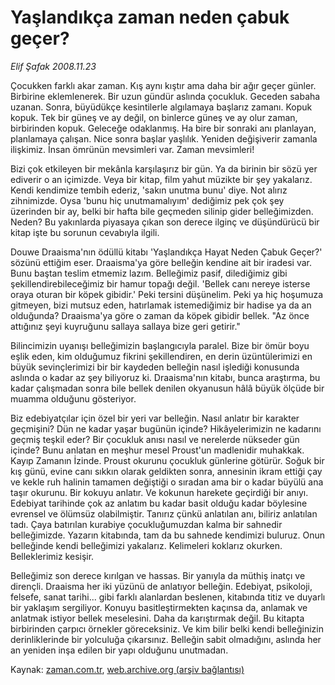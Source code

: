# Yaşlandıkça zaman neden çabuk geçer?

*Elif Şafak 2008.11.23*

<tr><td class="metin" colspan="2" style="padding-top: 20px; padding-left: 5px; padding-right: 10px;">Çocukken farklı akar zaman. Kış aynı kıştır ama daha bir ağır geçer günler. Birbirine eklemlenerek. Bir uzun gündür aslında çocukluk. Geceden sabaha uzanan. Sonra, büyüdükçe kesintilerle algılamaya başlarız zamanı. Kopuk kopuk. Tek bir güneş ve ay değil, on binlerce güneş ve ay olur zaman, birbirinden kopuk. Geleceğe odaklanmış. Ha bire bir sonraki anı planlayan, planlamaya çalışan. Nice sonra başlar yaşlılık. Yeniden değişiverir zamanla ilişkimiz. İnsan ömrünün mevsimleri var. Zaman mevsimleri!</td></tr><tr><td class="metin" colspan="2" style="padding-top: 20px; padding-left: 5px; padding-right: 10px;"><p>Bizi çok etkileyen bir mekânla karşılaşırız bir gün. Ya da birinin bir sözü yer ediverir o an içimizde. Veya bir kitap, film yahut müzikte bir şey yakalarız. Kendi kendimize tembih ederiz, 'sakın unutma bunu' diye. Not alırız zihnimizde. Oysa 'bunu hiç unutmamalıyım' dediğimiz pek çok şey üzerinden bir ay, belki bir hafta bile geçmeden silinip gider belleğimizden. Neden? Bu yakınlarda piyasaya çıkan son derece ilginç ve düşündürücü bir kitap işte bu sorunun cevabıyla ilgili. 
<p>Douwe Draaisma'nın ödüllü kitabı 'Yaşlandıkça Hayat Neden Çabuk Geçer?' sözünü ettiğim eser. Draaisma'ya göre belleğin kendine ait bir iradesi var. Bunu baştan teslim etmemiz lazım. Belleğimiz pasif, dilediğimiz gibi şekillendirebileceğimiz bir hamur topağı değil. 'Bellek canı nereye isterse oraya oturan bir köpek gibidir.' Peki tersini düşünelim. Peki ya hiç hoşumuza gitmeyen, bizi mutsuz eden, hatırlamak istemediğimiz bir hadise ya da an olduğunda? Draaisma'ya göre o zaman da köpek gibidir bellek. "Az önce attığınız şeyi kuyruğunu sallaya sallaya bize geri getirir." 
<p>Bilincimizin uyanışı belleğimizin başlangıcıyla paralel. Bize bir ömür boyu eşlik eden, kim olduğumuz fikrini şekillendiren, en derin üzüntülerimizi en büyük sevinçlerimizi bir bir kaydeden belleğin nasıl işlediği konusunda aslında o kadar az şey biliyoruz ki. Draaisma'nın kitabı, bunca araştırma, bu kadar çalışmadan sonra bile bellek denilen okyanusun hâlâ büyük ölçüde bir muamma olduğunu gösteriyor. 
<p>Biz edebiyatçılar için özel bir yeri var belleğin. Nasıl anlatır bir karakter geçmişini? Dün ne kadar yaşar bugünün içinde? Hikâyelerimizin ne kadarını geçmiş teşkil eder? Bir çocukluk anısı nasıl ve nerelerde nükseder gün içinde? Bunu anlatan en meşhur mesel Proust'un madlenidir muhakkak. Kayıp Zamanın İzinde. Proust okurunu çocukluk günlerine götürür. Soğuk bir kış günü, evine canı sıkkın olarak geldikten sonra, annesinin ikram ettiği çay ve kekle ruh halinin tamamen değiştiği o sıradan ama bir o kadar büyülü ana taşır okurunu. Bir kokuyu anlatır. Ve kokunun harekete geçirdiği bir anıyı. Edebiyat tarihinde çok az anlatım bu kadar basit olduğu kadar böylesine evrensel ve ölümsüz olabilmiştir. Tanırız çünkü anlatılan anı, biliriz anlatılan tadı. Çaya batırılan kurabiye çocukluğumuzdan kalma bir sahnedir belleğimizde. Yazarın kitabında, tam da bu sahnede kendimizi buluruz. Onun belleğinde kendi belleğimizi yakalarız. Kelimeleri koklarız okurken. Belleklerimiz kesişir. 
<p>Belleğimiz son derece kırılgan ve hassas. Bir yanıyla da müthiş inatçı ve dirençli. Draaisma her iki yüzünü de anlatıyor belleğin. Edebiyat, psikoloji, felsefe, sanat tarihi... gibi farklı alanlardan beslenen, kitabında titiz ve duyarlı bir yaklaşım sergiliyor. Konuyu basitleştirmekten kaçınsa da, anlamak ve anlatmak istiyor bellek meselesini. Daha da karıştırmak değil. Bu kitapta birbirinden çarpıcı örnekler göreceksiniz. Ve kim bilir belki kendi belleğinizin derinliklerinde bir yolculuğa çıkarsınız. Belleğin sabit olmadığını, aslında her an yeniden inşa edilen bir yapı olduğunu unutmadan. <br/></p></p></p></p></p></td></tr>

Kaynak: [zaman.com.tr](http://zaman.com.tr/yazar.do?yazino=763139), [web.archive.org (arşiv bağlantısı)](http://web.archive.org/web/20081224094837/http://www.zaman.com.tr:80/yazar.do?yazino=763139)
